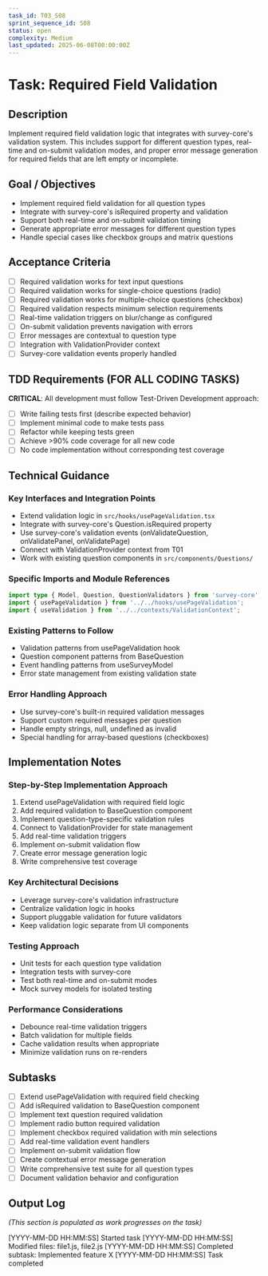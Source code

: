 ```yaml
---
task_id: T03_S08
sprint_sequence_id: S08
status: open
complexity: Medium
last_updated: 2025-06-08T00:00:00Z
---
```


# Task: Required Field Validation

## Description
Implement required field validation logic that integrates with survey-core's validation system. This includes support for different question types, real-time and on-submit validation modes, and proper error message generation for required fields that are left empty or incomplete.

## Goal / Objectives
- Implement required field validation for all question types
- Integrate with survey-core's isRequired property and validation
- Support both real-time and on-submit validation timing
- Generate appropriate error messages for different question types
- Handle special cases like checkbox groups and matrix questions

## Acceptance Criteria
- [ ] Required validation works for text input questions
- [ ] Required validation works for single-choice questions (radio)
- [ ] Required validation works for multiple-choice questions (checkbox)
- [ ] Required validation respects minimum selection requirements
- [ ] Real-time validation triggers on blur/change as configured
- [ ] On-submit validation prevents navigation with errors
- [ ] Error messages are contextual to question type
- [ ] Integration with ValidationProvider context
- [ ] Survey-core validation events properly handled

## TDD Requirements (FOR ALL CODING TASKS)
**CRITICAL**: All development must follow Test-Driven Development approach:
- [ ] Write failing tests first (describe expected behavior)
- [ ] Implement minimal code to make tests pass
- [ ] Refactor while keeping tests green
- [ ] Achieve >90% code coverage for all new code
- [ ] No code implementation without corresponding test coverage

## Technical Guidance

### Key Interfaces and Integration Points
- Extend validation logic in `src/hooks/usePageValidation.tsx`
- Integrate with survey-core's Question.isRequired property
- Use survey-core's validation events (onValidateQuestion, onValidatePanel, onValidatePage)
- Connect with ValidationProvider context from T01
- Work with existing question components in `src/components/Questions/`

### Specific Imports and Module References
```typescript
import type { Model, Question, QuestionValidators } from 'survey-core';
import { usePageValidation } from '../../hooks/usePageValidation';
import { useValidation } from '../../contexts/ValidationContext';
```

### Existing Patterns to Follow
- Validation patterns from usePageValidation hook
- Question component patterns from BaseQuestion
- Event handling patterns from useSurveyModel
- Error state management from existing validation state

### Error Handling Approach
- Use survey-core's built-in required validation messages
- Support custom required messages per question
- Handle empty strings, null, undefined as invalid
- Special handling for array-based questions (checkboxes)

## Implementation Notes

### Step-by-Step Implementation Approach
1. Extend usePageValidation with required field logic
2. Add required validation to BaseQuestion component
3. Implement question-type-specific validation rules
4. Connect to ValidationProvider for state management
5. Add real-time validation triggers
6. Implement on-submit validation flow
7. Create error message generation logic
8. Write comprehensive test coverage

### Key Architectural Decisions
- Leverage survey-core's validation infrastructure
- Centralize validation logic in hooks
- Support pluggable validation for future validators
- Keep validation logic separate from UI components

### Testing Approach
- Unit tests for each question type validation
- Integration tests with survey-core
- Test both real-time and on-submit modes
- Mock survey models for isolated testing

### Performance Considerations
- Debounce real-time validation triggers
- Batch validation for multiple fields
- Cache validation results when appropriate
- Minimize validation runs on re-renders

## Subtasks
- [ ] Extend usePageValidation with required field checking
- [ ] Add isRequired validation to BaseQuestion component
- [ ] Implement text question required validation
- [ ] Implement radio button required validation
- [ ] Implement checkbox required validation with min selections
- [ ] Add real-time validation event handlers
- [ ] Implement on-submit validation flow
- [ ] Create contextual error message generation
- [ ] Write comprehensive test suite for all question types
- [ ] Document validation behavior and configuration

## Output Log
*(This section is populated as work progresses on the task)*

[YYYY-MM-DD HH:MM:SS] Started task
[YYYY-MM-DD HH:MM:SS] Modified files: file1.js, file2.js
[YYYY-MM-DD HH:MM:SS] Completed subtask: Implemented feature X
[YYYY-MM-DD HH:MM:SS] Task completed